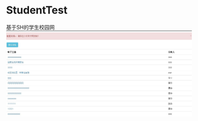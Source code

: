 # StudentTest
基于SH的学生校园网
![](https://github.com/LiuZhongLin/StudentTest/blob/master/StudentTest/WebContent/images/post.JPG)
